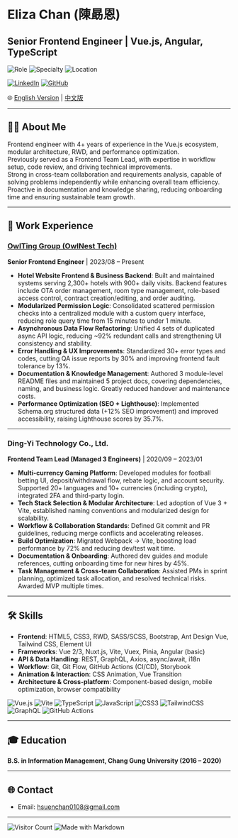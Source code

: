 # Eliza Chan (陳勗恩)

## Senior Frontend Engineer | Vue.js, Angular, TypeScript  

![Role](https://img.shields.io/badge/Role-Senior%20Frontend%20Engineer-blue)
![Specialty](https://img.shields.io/badge/Focus-Vue.js%20%7C%20TypeScript%20%7C%20Vite-brightgreen)
![Location](https://img.shields.io/badge/Base-Taiwan-orange)

[![LinkedIn](https://img.shields.io/badge/LinkedIn-Eliza%20Chan-blue?logo=linkedin)](https://www.linkedin.com/in/勗恩-陳-a1b0ba19b)
[![GitHub](https://img.shields.io/badge/GitHub-HsuenChan-black?logo=github)](https://github.com/HsuenChan)

🌐 [English Version](./README.md) | [中文版](./README-zh.md)  

---

## 👩‍💻 About Me
Frontend engineer with 4+ years of experience in the Vue.js ecosystem, modular architecture, RWD, and performance optimization.  
Previously served as a Frontend Team Lead, with expertise in workflow setup, code review, and driving technical improvements.  
Strong in cross-team collaboration and requirements analysis, capable of solving problems independently while enhancing overall team efficiency.  
Proactive in documentation and knowledge sharing, reducing onboarding time and ensuring sustainable team growth.  

---

## 💼 Work Experience

### [OwlTing Group (OwlNest Tech)  ](https://www.owlting.com/portal/?lang=zh_tw)
**Senior Frontend Engineer** | 2023/08 – Present

- **Hotel Website Frontend & Business Backend**: Built and maintained systems serving 2,300+ hotels with 900+ daily visits. Backend features include OTA order management, room type management, role-based access control, contract creation/editing, and order auditing.  
- **Modularized Permission Logic**: Consolidated scattered permission checks into a centralized module with a custom query interface, reducing role query time from 15 minutes to under 1 minute.  
- **Asynchronous Data Flow Refactoring**: Unified 4 sets of duplicated async API logic, reducing ~92% redundant calls and strengthening UI consistency and stability.  
- **Error Handling & UX Improvements**: Standardized 30+ error types and codes, cutting QA issue reports by 30% and improving frontend fault tolerance by 13%.  
- **Documentation & Knowledge Management**: Authored 3 module-level README files and maintained 5 project docs, covering dependencies, naming, and business logic. Greatly reduced handover and maintenance costs.  
- **Performance Optimization (SEO + Lighthouse)**: Implemented Schema.org structured data (+12% SEO improvement) and improved accessibility, raising Lighthouse scores by 35.7%.  

---

### Ding-Yi Technology Co., Ltd.  
**Frontend Team Lead (Managed 3 Engineers)** | 2020/09 – 2023/01

- **Multi-currency Gaming Platform**: Developed modules for football betting UI, deposit/withdrawal flow, rebate logic, and account security. Supported 20+ languages and 10+ currencies (including crypto), integrated 2FA and third-party login.  
- **Tech Stack Selection & Modular Architecture**: Led adoption of Vue 3 + Vite, established naming conventions and modularized design for scalability.  
- **Workflow & Collaboration Standards**: Defined Git commit and PR guidelines, reducing merge conflicts and accelerating releases.  
- **Build Optimization**: Migrated Webpack → Vite, boosting load performance by 72% and reducing dev/test wait time.  
- **Documentation & Onboarding**: Authored dev guides and module references, cutting onboarding time for new hires by 45%.  
- **Task Management & Cross-team Collaboration**: Assisted PMs in sprint planning, optimized task allocation, and resolved technical risks. Awarded MVP multiple times.  

---

## 🛠 Skills

- **Frontend**: HTML5, CSS3, RWD, SASS/SCSS, Bootstrap, Ant Design Vue, Tailwind CSS, Element UI  
- **Frameworks**: Vue 2/3, Nuxt.js, Vite, Vuex, Pinia, Angular (basic)  
- **API & Data Handling**: REST, GraphQL, Axios, async/await, i18n  
- **Workflow**: Git, Git Flow, GitHub Actions (CI/CD), Storybook  
- **Animation & Interaction**: CSS Animation, Vue Transition  
- **Architecture & Cross-platform**: Component-based design, mobile optimization, browser compatibility  

![Vue.js](https://img.shields.io/badge/Vue.js-35495E?logo=vue.js&logoColor=4FC08D)
![Vite](https://img.shields.io/badge/Vite-646CFF?logo=vite&logoColor=white)
![TypeScript](https://img.shields.io/badge/TypeScript-007ACC?logo=typescript&logoColor=white)
![JavaScript](https://img.shields.io/badge/JavaScript-ES6+-F7DF1E?logo=javascript&logoColor=black)
![CSS3](https://img.shields.io/badge/CSS3-1572B6?logo=css3&logoColor=white)
![TailwindCSS](https://img.shields.io/badge/Tailwind_CSS-38B2AC?logo=tailwind-css&logoColor=white)
![GraphQL](https://img.shields.io/badge/GraphQL-E10098?logo=graphql&logoColor=white)
![GitHub Actions](https://img.shields.io/badge/GitHub_Actions-2088FF?logo=github-actions&logoColor=white)  

---

## 🎓 Education
**B.S. in Information Management, Chang Gung University (2016 – 2020)**  

---

## 🌐 Contact
- Email: hsuenchan0108@gmail.com  

---

![Visitor Count](https://komarev.com/ghpvc/?username=elizachan&color=blue)
![Made with Markdown](https://img.shields.io/badge/Made%20with-Markdown-1f425f.svg)
